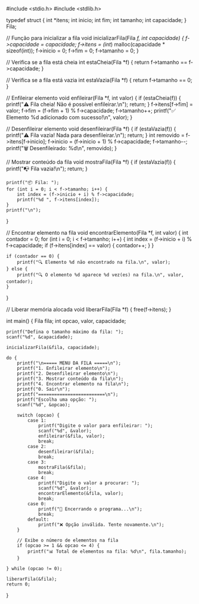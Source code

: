 #include <stdio.h>
#include <stdlib.h>

typedef struct {
    int *itens;
    int inicio;
    int fim;
    int tamanho;
    int capacidade;
} Fila;

// Função para inicializar a fila
void inicializarFila(Fila *f, int capacidade) {
    f->capacidade = capacidade;
    f->itens = (int*) malloc(capacidade * sizeof(int));
    f->inicio = 0;
    f->fim = 0;
    f->tamanho = 0;
}

// Verifica se a fila está cheia
int estaCheia(Fila *f) {
    return f->tamanho == f->capacidade;
}

// Verifica se a fila está vazia
int estaVazia(Fila *f) {
    return f->tamanho == 0;
}

// Enfileirar elemento
void enfileirar(Fila *f, int valor) {
    if (estaCheia(f)) {
        printf("⚠️  Fila cheia! Não é possível enfileirar.\n");
        return;
    }
    f->itens[f->fim] = valor;
    f->fim = (f->fim + 1) % f->capacidade;
    f->tamanho++;
    printf("✅ Elemento %d adicionado com sucesso!\n", valor);
}

// Desenfileirar elemento
void desenfileirar(Fila *f) {
    if (estaVazia(f)) {
        printf("⚠️  Fila vazia! Nada para desenfileirar.\n");
        return;
    }
    int removido = f->itens[f->inicio];
    f->inicio = (f->inicio + 1) % f->capacidade;
    f->tamanho--;
    printf("🗑️  Desenfileirado: %d\n", removido);
}

// Mostrar conteúdo da fila
void mostraFila(Fila *f) {
    if (estaVazia(f)) {
        printf("📭 Fila vazia!\n");
        return;
    }

    printf("📦 Fila: ");
    for (int i = 0; i < f->tamanho; i++) {
        int index = (f->inicio + i) % f->capacidade;
        printf("%d ", f->itens[index]);
    }
    printf("\n");
}

// Encontrar elemento na fila
void encontrarElemento(Fila *f, int valor) {
    int contador = 0;
    for (int i = 0; i < f->tamanho; i++) {
        int index = (f->inicio + i) % f->capacidade;
        if (f->itens[index] == valor) {
            contador++;
        }
    }

    if (contador == 0) {
        printf("🔍 Elemento %d não encontrado na fila.\n", valor);
    } else {
        printf("🔍 O elemento %d aparece %d vez(es) na fila.\n", valor, contador);
    }
}

// Liberar memória alocada
void liberarFila(Fila *f) {
    free(f->itens);
}

int main() {
    Fila fila;
    int opcao, valor, capacidade;

    printf("Defina o tamanho máximo da fila: ");
    scanf("%d", &capacidade);

    inicializarFila(&fila, capacidade);

    do {
        printf("\n===== MENU DA FILA =====\n");
        printf("1. Enfileirar elemento\n");
        printf("2. Desenfileirar elemento\n");
        printf("3. Mostrar conteúdo da fila\n");
        printf("4. Encontrar elemento na fila\n");
        printf("0. Sair\n");
        printf("=========================\n");
        printf("Escolha uma opção: ");
        scanf("%d", &opcao);

        switch (opcao) {
            case 1:
                printf("Digite o valor para enfileirar: ");
                scanf("%d", &valor);
                enfileirar(&fila, valor);
                break;
            case 2:
                desenfileirar(&fila);
                break;
            case 3:
                mostraFila(&fila);
                break;
            case 4:
                printf("Digite o valor a procurar: ");
                scanf("%d", &valor);
                encontrarElemento(&fila, valor);
                break;
            case 0:
                printf("👋 Encerrando o programa...\n");
                break;
            default:
                printf("❌ Opção inválida. Tente novamente.\n");
        }

        // Exibe o número de elementos na fila
        if (opcao >= 1 && opcao <= 4) {
            printf("📊 Total de elementos na fila: %d\n", fila.tamanho);
        }

    } while (opcao != 0);

    liberarFila(&fila);
    return 0;
}
